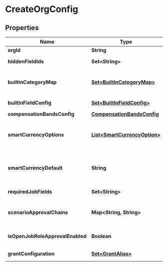 

# CreateOrgConfig


## Properties

| Name | Type | Description | Notes |
|------------ | ------------- | ------------- | -------------|
|**orgId** | **String** | parent organization id |  |
|**hiddenFieldIds** | **Set&lt;String&gt;** | set of hidden field ids of an org |  [optional] |
|**builtinCategoryMap** | [**Set&lt;BuiltInCategoryMap&gt;**](BuiltInCategoryMap.md) | set of maps of the custom fields that belongs to a built-in category |  [optional] |
|**builtinFieldConfig** | [**Set&lt;BuiltInFieldConfig&gt;**](BuiltInFieldConfig.md) | Org configuration for built-in fields |  [optional] |
|**compensationBandsConfig** | [**CompensationBandsConfig**](CompensationBandsConfig.md) |  |  [optional] |
|**smartCurrencyOptions** | [**List&lt;SmartCurrencyOption&gt;**](SmartCurrencyOption.md) | Options for where to source a currency to use when currency is unknown. order specific |  [optional] |
|**smartCurrencyDefault** | **String** | The default currency to use when currency is unknown and there are no options set in smartCurrencyOptions |  [optional] |
|**requiredJobFields** | **Set&lt;String&gt;** | Org configuration for required job fields |  [optional] |
|**scenarioApprovalChains** | **Map&lt;String, String&gt;** | Configures which approval chains to use with specific scenario types |  [optional] |
|**isOpenJobRoleApprovalEnabled** | **Boolean** | Whether to show open job approval on Open Job Profile page |  [optional] |
|**grantConfiguration** | [**Set&lt;GrantAlias&gt;**](GrantAlias.md) | Org Grant Configuration |  [optional] |



